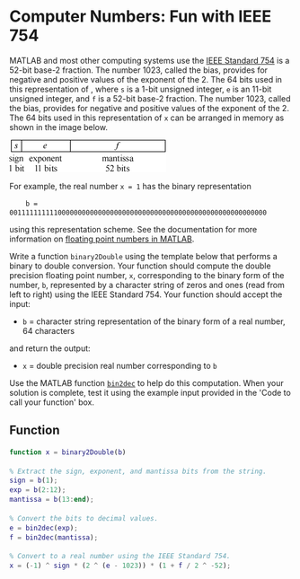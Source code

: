 # Computer Numbers: Fun with IEEE 754

MATLAB and most other computing systems use the [IEEE Standard 754](https://en.wikipedia.org/wiki/IEEE_754) is a 52-bit base-2 fraction. The number 1023, called the bias, provides for negative and positive values of the exponent of the 2. The 64 bits used in this representation of , where `s` is a 1-bit unsigned integer, `e` is an 11-bit unsigned integer, and `f` is a 52-bit base-2 fraction. The number 1023, called the bias, provides for negative and positive values of the exponent of the 2. The 64 bits used in this representation of `x` can be arranged in memory as shown in the image below.

![sign-esponent-mantissa](../images/sign-esponent-mantissa.png)

For example, the real number `x = 1` has the binary representation

        b = 0011111111110000000000000000000000000000000000000000000000000000

using this representation scheme. See the documentation for more information on [floating point numbers in MATLAB](https://la.mathworks.com/help/matlab/matlab_prog/floating-point-numbers.html).

Write a function `binary2Double` using the template below that performs a binary to double conversion. Your function should compute the double precision floating point number, `x`, corresponding to the binary form of the number, `b`, represented by a character string of zeros and ones (read from left to right) using the IEEE Standard 754. Your function should accept the input:

+ `b` = character string representation of the binary form of a real number, 64 characters

and return the output:

+ `x` = double precision real number corresponding to `b`

Use the MATLAB function [`bin2dec`](https://www.mathworks.com/help/matlab/ref/bin2dec.html) to help do this computation. When your solution is complete, test it using the example input provided in the 'Code to call your function' box.

## Function

```matlab
function x = binary2Double(b)

% Extract the sign, exponent, and mantissa bits from the string.
sign = b(1);
exp = b(2:12);
mantissa = b(13:end);

% Convert the bits to decimal values.
e = bin2dec(exp);
f = bin2dec(mantissa);

% Convert to a real number using the IEEE Standard 754.
x = (-1) ^ sign * (2 ^ (e - 1023)) * (1 + f / 2 ^ -52);
```